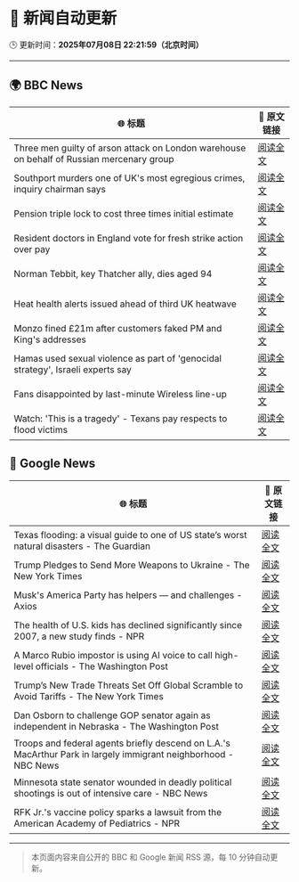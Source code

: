 # 🧠 新闻自动更新

🕒 更新时间：**2025年07月08日 22:21:59（北京时间）**

---

## 🌍 BBC News

| 🌐 标题 | 🔗 原文链接 |
|--------|-------------|
| Three men guilty of arson attack on London warehouse on behalf of Russian mercenary group | [阅读全文](https://www.bbc.com/news/articles/cx2k37x91vlo) |
| Southport murders one of UK's most egregious crimes, inquiry chairman says | [阅读全文](https://www.bbc.com/news/articles/cg5zmlvlrn4o) |
| Pension triple lock to cost three times initial estimate | [阅读全文](https://www.bbc.com/news/articles/cy7nv3pdgr4o) |
| Resident doctors in England vote for fresh strike action over pay | [阅读全文](https://www.bbc.com/news/articles/cren3l8nj8wo) |
| Norman Tebbit, key Thatcher ally, dies aged 94 | [阅读全文](https://www.bbc.com/news/articles/c4gk98ng4e8o) |
| Heat health alerts issued ahead of third UK heatwave | [阅读全文](https://www.bbc.com/weather/articles/cx2jdg56gedo) |
| Monzo fined £21m after customers faked PM and King's addresses | [阅读全文](https://www.bbc.com/news/articles/cqjqgxzz8gjo) |
| Hamas used sexual violence as part of 'genocidal strategy', Israeli experts say | [阅读全文](https://www.bbc.com/news/articles/c1mz8gxzg82o) |
| Fans disappointed by last-minute Wireless line-up | [阅读全文](https://www.bbc.com/news/articles/c5ygqz9d955o) |
| Watch: 'This is a tragedy' - Texans pay respects to flood victims | [阅读全文](https://www.bbc.com/news/videos/c70r9ne35rpo) |

## 📰 Google News

| 🌐 标题 | 🔗 原文链接 |
|--------|-------------|
| Texas flooding: a visual guide to one of US state’s worst natural disasters - The Guardian | [阅读全文](https://news.google.com/rss/articles/CBMikgFBVV95cUxQbzlGbmtyMkNFbUdtQm9TRjJyUmw2RmtPNm5nQUdVdU5yOGs1VFhkcEJVN1h4RWdIVU4tX0hjUlRzQUZDNUppYk1XQk92bEpqaFlqR2VMWjVTcXB4bi05Y2FjS2o5SnZSZ2NrS2U0MFZUSGNUdTlRU2hJU1RiRkI3RVF1UUN4ckV6OWlfS3A4c2trdw?oc=5) |
| Trump Pledges to Send More Weapons to Ukraine - The New York Times | [阅读全文](https://news.google.com/rss/articles/CBMifkFVX3lxTFBhMlBHSnV3N09aYXdoOEFXS3c5Qk5hbkt3NnRadTBoRktZRGtFMHVYRzZXZXpkRGVZOC1SR2MtNk5uMXNoZjBrdmpUT0JVWkMwMlBseXJZNzUxbWJmZ0dzNXctM29XbVpYX3M1TEI2UDVhSUtBdzQxV01VdkFPQQ?oc=5) |
| Musk's America Party has helpers — and challenges - Axios | [阅读全文](https://news.google.com/rss/articles/CBMigAFBVV95cUxOZGo4UXpIeXRjVFJDTEhxa0xVenAxTVZVTFFPYzZqVWFNWVhpZjdVa193ZlY1eHBHeTVqeHdyQ1Z4ZXhWbkhSR0ExcnIyTW16cmoxLVpJRlNzUUZSZGs1TGpmSDVOVFNRN0VfMExVWlR1VHFFc3lFWHFMZDFMSy0ySw?oc=5) |
| The health of U.S. kids has declined significantly since 2007, a new study finds - NPR | [阅读全文](https://news.google.com/rss/articles/CBMirAFBVV95cUxQSnpBQjBiT2ZsZWExQ0FObnlmakp6Nk5Ec1dXdUd5OVE0amVxRXBCc0xtSTBiU1JCd1BmVHpkYktnMEl5VFZtSnlBUWVlcXNJcm5IaXVaMFdUNzBJb3VKUDU4MF96cXdSdXBOb1JMZDNrMFRJYkVSWUk0Y0dlR1JaRDFCVHg3Tkw2eWRKY1JGcE41OEdMZzNHUnFoOHZudmVFaFdIdzA3ZVNrVVVL?oc=5) |
| A Marco Rubio impostor is using AI voice to call high-level officials - The Washington Post | [阅读全文](https://news.google.com/rss/articles/CBMilgFBVV95cUxOcFdaVVJnSmxic1MyOWdIYTYtekhwTE1oOUppdVB6SUtYMkgxc0VjUzVoOHNMRjhiLUZ3YjVJSmwwVWhVVjN0OE5nNGFueHk5Vm5DRVhJUWZ0V3ZuVXlWSXBUcExRRkVPZDJsSURQem1LcjduME9IaThFSmFSSzdCZUFZdDZqMXE1RTlHdDlhQzBwNUNGMEE?oc=5) |
| Trump’s New Trade Threats Set Off Global Scramble to Avoid Tariffs - The New York Times | [阅读全文](https://news.google.com/rss/articles/CBMiggFBVV95cUxQSkE1OUFRcjdyMVVUMkRUM3k3emxUTGZIekZBbFJKTXJndUxtOVRxTGY5Q3ByYXdReUY1SjBhMWtRR0NCeV9uSEo5Q09tRTR3aktGM2MtQkRsamE1Ny1ZTnM3QXpMMENyUVAwYUx5OWhoQVhqc21JanRyYk13TUZkcjRB?oc=5) |
| Dan Osborn to challenge GOP senator again as independent in Nebraska - The Washington Post | [阅读全文](https://news.google.com/rss/articles/CBMiiwFBVV95cUxQSUVPb2ZBSXF6M3NZcVV4cHlrRXVEZm1wNTFObnBLNllUXzRjUjNYUndqUGNDUVAzbTc0SHBRWVRzUTZEeElPNlFRQ05nN2FMcERDX0hneFBzR1YyX2hHNnFvRWptMERqdHRkazlFR2VOc01ld0gtdHhfWWZoWC02aHVBV2lBcG5qSVNn?oc=5) |
| Troops and federal agents briefly descend on L.A.'s MacArthur Park in largely immigrant neighborhood - NBC News | [阅读全文](https://news.google.com/rss/articles/CBMiugFBVV95cUxPMGg1TkI2bTFPbHZST3dCMFBMc2llWk9UVlVuek5neDM1aTJiLW9HY2lrMGVWU3VIRjVHWkJjMUlEMWxTMGN1Vzk1aXBzQ3pqLVdCZ2xycUZPY3V6Y0k3dktQSHQ4X1pVY0NpTVl6Y3R1Yy10ZUxTTWlfcmg2NGNsUkR1ZXdObUdTOThReHhYQWJsa2NQRUl3SHZtcUtFZndoWEYxa1VtYlFHanlKcmc5WWlOSHpLWUdYVEHSAVZBVV95cUxQYy03aU5QbWd5U3NtajBaY2E3Z1J4dk1zTUl1MUJTYUxWcjVKc2ZOVGJ4dEVnWXdjOWpaZVZZWjVsWmhDTVdJWmdHSW40QkFsc3h3WWlNZw?oc=5) |
| Minnesota state senator wounded in deadly political shootings is out of intensive care - NBC News | [阅读全文](https://news.google.com/rss/articles/CBMitAFBVV95cUxOektQZkJmeW43bS1DeVJjZGJDYjV4NjUzMm5lTU5WRnlJN0RvZFFnT1IybDdlZVk1VUdXUTIyUnVENzFwLURRRWNLWG92ZG9MbTBzaEZqMUQtanh2eU1VQk50dHgtaUpvMThOd1k1UXpEYnYwckxkbUkwUXBkM0Z4VW5GeWpWMXRMWXNRZDJrT2xoMVpsY21WOUFjLWpZb0hUbmRUaXBnejFGamlLTFFsNDE5b0fSAVZBVV95cUxOSmRIY2xUOGZxR01kbm5SRzY4LXdqbDNHVDVjcC1wZWFMY0pfTVZGYlFmTEdkZkRUV2xyc1QwTHdTQUdURnVlU1M5UDZDdlJvODZWY1QtUQ?oc=5) |
| RFK Jr.'s vaccine policy sparks a lawsuit from the American Academy of Pediatrics - NPR | [阅读全文](https://news.google.com/rss/articles/CBMiuwFBVV95cUxQeXZ1UlNOSzZlY3JBR3pEM1M4U1d0Z2kyN2kxUnBJTFVBWHMwZUZZZk9rNUVPOFotTkJiOVBsS2R6M3Z5eFc4cThQek9vbHJDOUVQenFQbjg0T3VGUU1MZXpXQzhoRWdPbUF1TzVmekk1eUlfeVg1eUlRYkJ4NHYwV2dGVE1lOGp4cjFLTHJUNWhQMWJFZlNWQUMtaks5dXRKb3pJVzN4Xy1CNXdNeGczTDhfU21ONlJiVHlN?oc=5) |

---
> 本页面内容来自公开的 BBC 和 Google 新闻 RSS 源，每 10 分钟自动更新。